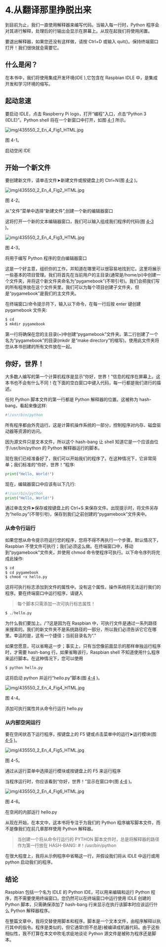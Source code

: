 # 4.从翻译那里挣脱出来

到目前为止，我们一直使用解释器来编写代码。当输入每一行时，Python 程序会对其进行解释，处理后的行输出会显示在屏幕上。从现在起我们将使用闲置。

要退出解释器，如果您还没有这样做，请按 Ctrl+D 或输入 quit()。保持终端窗口打开！我们很快就会需要它。

## 什么是闲？

在本书中，我们将使用集成开发环境(IDE ),它包含在 Raspbian IDLE 中，是集成开发和学习环境的缩写。

## 起动怠速

要启动 IDLE，点击 Raspberry Pi logo，打开“编程”入口，点击“Python 3 (IDLE)”。Python shell 将在一个新窗口中打开，如图 [4-1](#Fig1) 所示。

![img/435550_2_En_4_Fig1_HTML.jpg](img/435550_2_En_4_Fig1_HTML.jpg)

图 4-1。

启动空闲 IDE

## 开始一个新文件

要创建新文件，请单击文件➤新建文件或按键盘上的 Ctrl+N(图 [4-2](#Fig2) )。

![img/435550_2_En_4_Fig2_HTML.jpg](img/435550_2_En_4_Fig2_HTML.jpg)

图 4-2。

从“文件”菜单中选择“新建文件”,创建一个新的编辑器窗口

这将打开一个新的文本编辑器窗口，我们可以输入组成我们程序的代码(图 [4-3](#Fig3) )。

![img/435550_2_En_4_Fig3_HTML.jpg](img/435550_2_En_4_Fig3_HTML.jpg)

图 4-3。

将用于编写 Python 程序的空白编辑器窗口

这是一个好主意，组织你的工作，并知道在哪里可以很容易地找到它。这里将展示一些基本的项目管理。我们将首先在当前用户的主目录(通常是/home/pi)中创建一个文件夹，并将这个新文件夹命名为“pygamebook”(不带引号)。我们会把我们写的所有程序放在这个文件夹里。我们可以为每个项目创建子文件夹，但是“pygamebook”是我们的主文件夹。

在终端窗口/命令提示符下，输入以下命令，在每一行后按 enter 键创建 pygamebook 文件夹:

```py
$ cd
$ mkdir pygamebook

```

第一行将确保在您的主目录(~)中创建“pygamebook”文件夹。第二行创建了一个名为“pygamebook”的目录(mkdir 是“make directory”的缩写)。使用此文件夹将您从本书创建的所有文件放在一起。

## 你好，世界！

大多数人编写的第一个计算机程序是显示“你好，世界！”信息的程序在屏幕上。这本书也不会有什么不同！在下面的空白窗口中键入代码，每一行都是我们进行的描述。

任何 Python 脚本文件的第一行都是 Python 解释器的位置。这被称为 hash-bang，看起来像这样:

```py
#!/usr/bin/python

```

所有程序都由外壳运行。这是计算机操作系统的一部分，控制程序对内存、磁盘驱动器等资源的访问。

因为源文件只是文本文件，所以这个 hash-bang 让 shell 知道它是一个应该由位于/usr/bin/python 的 Python 解释器运行的脚本。

现在我们已经准备好了，我们可以开始我们的程序了。在这种情况下，它非常简单；我们标准的“你好，世界！”程序:

```py
print("Hello, World!")

```

现在，编辑器窗口中应该有以下几行:

```py
#!/usr/bin/python
print("Hello, World!")

```

通过单击文件➤保存或按键盘上的 Ctrl+S 来保存文件。出现提示时，将文件另存为“hello.py”(不带引号)，保存到我们之前创建的“pygamebook”文件夹中。

### 从命令行运行

如果您想从命令提示符运行您的程序，您将不得不再执行一个步骤。默认情况下，Raspbian 不使文件可执行；我们必须这么做。在终端窗口中，移动到“pygamebook”文件夹，并使用 chmod 命令使程序可执行。以下命令序列将完成此操作:

```py
$ cd
$ cd pygamebook
$ chmod +x hello.py

```

这将可执行标志添加到文件的属性中。没有这个属性，操作系统将无法运行我们的程序。要在终端窗口中运行程序，请键入

> 每个脚本只需添加一次可执行标志属性！

```py
$ ./hello.py

```

为什么我们要加上。/'?这是因为在 Raspbian 中，可执行文件是通过一系列路径来搜索的。我们的新文件夹不是系统路径的一部分，所以我们必须告诉它它在哪里。幸运的是，这有一个捷径；当前目录名为“.”

如果您愿意，可以省略这一步；事实上，只有当您像前面显示的那样单独运行程序时，才需要 hash-bang 行。如果省略该行，Raspbian shell 不知道使用什么程序来运行脚本。在这种情况下，您可以使用

```py
$ python hello.py

```

这将启动 python 并运行“hello.py”脚本(图 [4-4](#Fig4) )。

![img/435550_2_En_4_Fig4_HTML.jpg](img/435550_2_En_4_Fig4_HTML.jpg)

图 4-4。

添加可执行属性并从命令行运行 hello.py

### 从内部空闲运行

要在空闲状态下运行程序，按键盘上的 F5 键或点击菜单中的运行➤运行模块(图 [4-5](#Fig5) )。

![img/435550_2_En_4_Fig5_HTML.jpg](img/435550_2_En_4_Fig5_HTML.jpg)

图 4-5。

通过从运行菜单中选择运行模块或按键盘上的 F5 来运行程序

当程序运行时，你应该看到“你好，世界！”显示在窗口中(图 [4-6](#Fig6) )。

![img/435550_2_En_4_Fig6_HTML.jpg](img/435550_2_En_4_Fig6_HTML.jpg)

图 4-6。

在空闲的内部运行 hello.py

从现在开始，在本文中，这本书将专注于为我们的 Python 程序编写脚本文件，而不是像我们在前几章那样使用 Python 解释器。

> 当创建一个将从命令行运行的 PYTHON 脚本文件时，总是将解释器的路径作为第一行放在 HASH-BANG: #！/usr/bin/python

在很大程度上，我将从示例程序中省略这一行，并假设我们将从 IDLE 中运行或用 python 启动我们的程序。

## 结论

Raspbian 包括一个名为 IDLE 的 Python IDE，可以用来编辑和运行 Python 程序，而不需要使用终端窗口。您仍然可以在终端窗口中运行使用 IDLE 创建的 Python 脚本，只需确保添加了 hash-bang 行来显示在执行该脚本时应该运行什么 Python 解释器程序。

在整篇文章中，我将交替使用脚本和程序。脚本是一个文本文件，由程序解释以执行其中的指令。程序是类似的，但它通常(但不总是)被编译成机器代码。由于这些相似性，我不打算在本文中吹毛求疵地谈论 Python 源文件是被称为程序还是脚本。